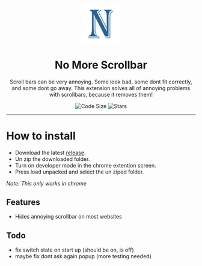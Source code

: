<div align="center">
  <!-- Logo and Title -->
  <img src="./images/icon.png" alt="logo" width="20%"/>
  <h1>No More Scrollbar</h1>
  <p>Scroll bars can be very annoying. Some look bad, some dont fit correctly, and some dont go away. This extension solves all of annoying problems with scrollbars, because it removes them!</p>

<!-- Fancy badges -->
<img src="https://img.shields.io/github/languages/code-size/cqb13/No-More-Scrollbar" alt="Code Size">
<img src="https://img.shields.io/github/stars/cqb13/No-More-Scrollbar" alt="Stars">
</div>

<hr />

# How to install

- Download the latest [release](/../../releases).
- Un zip the downloaded folder.
- Turn on developer mode in the chrome extention screen.
- Press load unpacked and select the un ziped folder.

_Note: This only works in chrome_

## Features

- Hides annoying scrollbar on most websites

## Todo

- fix switch state on start up (should be on, is off)
- maybe fix dont ask again popup (more testing needed)
